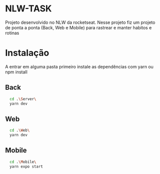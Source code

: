 
# NLW-TASK

Projeto desenvolvido no NLW da rocketseat. Nesse projeto fiz um projeto de ponta a ponta (Back, Web e Mobile) para rastrear e manter habitos e rotinas



# Instalação

A entrar em alguma pasta primeiro instale as dependências com yarn ou npm install

## Back

```bash
  cd .\Server\
  yarn dev
```
## Web

```bash
  cd .\Web\
  yarn dev
```
## Mobile

```bash
  cd .\Mobile\
  yarn expo start
```
